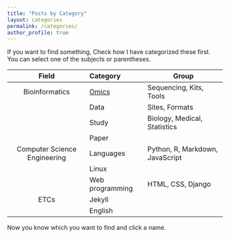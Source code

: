 ```yaml
---
title: "Posts by Category"
layout: categories
permalink: /categories/
author_profile: true
---
```


If you want to find something, Check how I have categorized these first.  
You can select one of the subjects or parentheses.  
  
| Field | Category | Group |
| :---: | :--- | --- |
| Bioinformatics | [Omics](https://sunahy1011.github.io/bioinformatics/sequencing/Omics/) | Sequencing, Kits, Tools |
|| Data | Sites, Formats |
|| Study | Biology, Medical, Statistics |
||Paper||  
| Computer Science Engineering | Languages | Python, R, Markdown, JavaScript |
||Linux||
||Web programming| HTML, CSS, Django|
|ETCs|Jekyll||
||English||  
  

Now you know which you want to find and click a name.